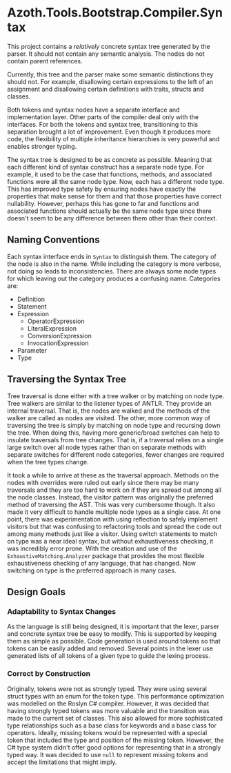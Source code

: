 # Azoth.Tools.Bootstrap.Compiler.Syntax

This project contains a *relatively* concrete syntax tree generated by the parser. It should not
contain any semantic analysis. The nodes do not contain parent references.

Currently, this tree and the parser make some semantic distinctions they should not. For example,
disallowing certain expressions to the left of an assignment and disallowing certain definitions
with traits, structs and classes.

Both tokens and syntax nodes have a separate interface and implementation layer. Other parts of the
compiler deal only with the interfaces. For both the tokens and syntax tree, transitioning to this
separation brought a lot of improvement. Even though it produces more code, the flexibility of
multiple inheritance hierarchies is very powerful and enables stronger typing.

The syntax tree is designed to be as concrete as possible. Meaning that each different kind of
syntax construct has a separate node type. For example, it used to be the case that functions,
methods, and associated functions were all the same node type. Now, each has a different node type.
This has improved type safety by ensuring nodes have exactly the properties that make sense for them
and that those properties have correct nullability. However, perhaps this has gone to far and
functions and associated functions should actually be the same node type since there doesn't seem to
be any difference between them other than their context.

## Naming Conventions

Each syntax interface ends in `Syntax` to distinguish them. The category of the node is also in the
name. While including the category is more verbose, not doing so leads to inconsistencies. There are
always some node types for which leaving out the category produces a confusing name. Categories are:

* Definition
* Statement
* Expression
  * OperatorExpression
  * LiteralExpression
  * ConversionExpression
  * InvocationExpression
* Parameter
* Type

## Traversing the Syntax Tree

Tree traversal is done either with a tree walker or by matching on node type. Tree walkers are
similar to the listener types of ANTLR. They provide an internal traversal. That is, the nodes are
walked and the methods of the walker are called as nodes are visited. The other, more common way of
traversing the tree is simply by matching on node type and recursing down the tree. When doing this,
having more generic/broad switches can help to insulate traversals from tree changes. That is, if a
traversal relies on a single large switch over all node types rather than on separate methods with
separate switches for different node categories, fewer changes are required when the tree types
change.

It took a while to arrive at these as the traversal approach. Methods on the nodes with overrides
were ruled out early since there may be many traversals and they are too hard to work on if they are
spread out among all the node classes. Instead, the visitor pattern was originally the preferred
method of traversing the AST. This was very cumbersome though. It also made it very difficult to
handle multiple node types as a single case. At one point, there was experimentation with using
reflection to safely implement visitors but that was confusing to refactoring tools and spread the
code out among many methods just like a visitor. Using switch statements to match on type was a near
ideal syntax, but without exhaustiveness checking, it was incredibly error prone. With the creation
and use of the `ExhaustiveMatching.Analyzer` package that provides the most flexible exhaustiveness
checking of any language, that has changed. Now switching on type is the preferred approach in many
cases.

## Design Goals

### Adaptability to Syntax Changes

As the language is still being designed, it is important that the lexer, parser and concrete syntax
tree be easy to modify. This is supported by keeping them as simple as possible. Code generation is
used around tokens so that tokens can be easily added and removed. Several points in the lexer use
generated lists of all tokens of a given type to guide the lexing process.

### Correct by Construction

Originally, tokens were not as strongly typed. They were using several struct types with an enum for
the token type. This performance optimization was modelled on the Roslyn C# compiler. However, it
was decided that having strongly typed tokens was more valuable and the transition was made to the
current set of classes. This also allowed for more sophisticated type relationships such as a base
class for keywords and a base class for operators. Ideally, missing tokens would be represented with
a special token that included the type and position of the missing token. However, the C# type
system didn't offer good options for representing that in a strongly typed way. It was decided to
use `null` to represent missing tokens and accept the limitations that might imply.
